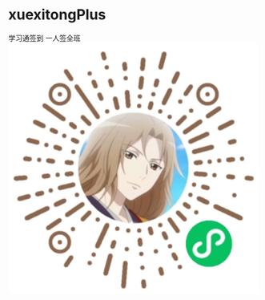 # xuexitongPlus
学习通签到 一人签全班
<img src="https://github.com/Lee-07/xuexitongPlus/blob/main/%E4%B8%80%E8%B5%B7%E5%8E%BB%E4%B8%8A%E8%AF%BE.jpg?raw=true" alt="一起去上课" width="500px" height="500px">

